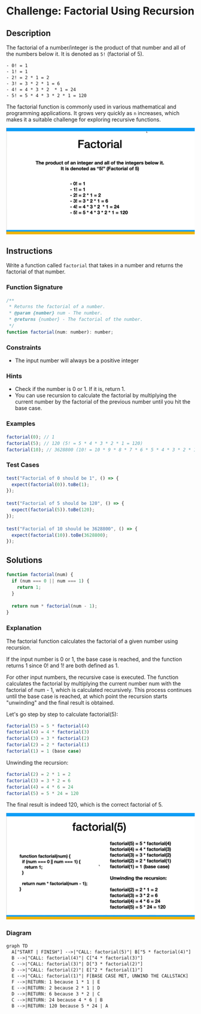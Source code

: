 # Challenge: Factorial Using Recursion

## Description

The factorial of a number/integer is the product of that number and all of the numbers below it. It is denoted as `5!` (factorial of 5).

```text
- 0! = 1
- 1! = 1
- 2! = 2 * 1 = 2
- 3! = 3 * 2 * 1 = 6
- 4! = 4 * 3 * 2  * 1 = 24
- 5! = 5 * 4 * 3 * 2 * 1 = 120
```

The factorial function is commonly used in various mathematical and programming applications. It grows very quickly as `n` increases, which makes it a suitable challenge for exploring recursive functions.

![](../../assets/04-05-01.png)

## Instructions

Write a function called `factorial` that takes in a number and returns the factorial of that number.

### Function Signature

```js
/**
 * Returns the factorial of a number.
 * @param {number} num - The number.
 * @returns {number} - The factorial of the number.
 */
function factorial(num: number): number;
```

### Constraints

- The input number will always be a positive integer

### Hints

- Check if the number is 0 or 1. If it is, return 1.
- You can use recursion to calculate the factorial by multiplying the current number by the factorial of the previous number until you hit the base case.

### Examples

```js
factorial(0); // 1
factorial(5); // 120 (5! = 5 * 4 * 3 * 2 * 1 = 120)
factorial(10); // 3628800 (10! = 10 * 9 * 8 * 7 * 6 * 5 * 4 * 3 * 2 * 1 = 3628800)
```

### Test Cases

```js
test("Factorial of 0 should be 1", () => {
  expect(factorial(0)).toBe(1);
});

test("Factorial of 5 should be 120", () => {
  expect(factorial(5)).toBe(120);
});

test("Factorial of 10 should be 3628800", () => {
  expect(factorial(10)).toBe(3628800);
});
```

## Solutions

```js
function factorial(num) {
  if (num === 0 || num === 1) {
    return 1;
  }

  return num * factorial(num - 1);
}
```

### Explanation

The factorial function calculates the factorial of a given number using recursion.

If the input number is 0 or 1, the base case is reached, and the function returns 1 since 0! and 1! are both defined as 1.

For other input numbers, the recursive case is executed. The function calculates the factorial by multiplying the current number num with the factorial of num - 1, which is calculated recursively. This process continues until the base case is reached, at which point the recursion starts "unwinding" and the final result is obtained.

Let's go step by step to calculate factorial(5):

```js
factorial(5) = 5 * factorial(4)
factorial(4) = 4 * factorial(3)
factorial(3) = 3 * factorial(2)
factorial(2) = 2 * factorial(1)
factorial(1) = 1 (base case)
```

Unwinding the recursion:

```js
factorial(2) = 2 * 1 = 2
factorial(3) = 3 * 2 = 6
factorial(4) = 4 * 6 = 24
factorial(5) = 5 * 24 = 120
```

The final result is indeed 120, which is the correct factorial of 5.

![](../../assets/04-05-02.png)

### Diagram

```mermaid
graph TD
  A["START | FINISH"] -->|"CALL: factorial(5)"| B["5 * factorial(4)"]
  B -->|"CALL: factorial(4)"| C["4 * factorial(3)"]
  C -->|"CALL: factorial(3)"| D["3 * factorial(2)"]
  D -->|"CALL: factorial(2)"| E["2 * factorial(1)"]
  E -->|"CALL: factorial(1)"| F[BASE CASE MET, UNWIND THE CALLSTACK]
  F -->|RETURN: 1 because 1 * 1 | E
  E -->|RETURN: 2 because 2 * 1 | D
  D -->|RETURN: 6 because 3 * 2 | C
  C -->|RETURN: 24 because 4 * 6 | B
  B -->|RETURN: 120 because 5 * 24 | A
```
